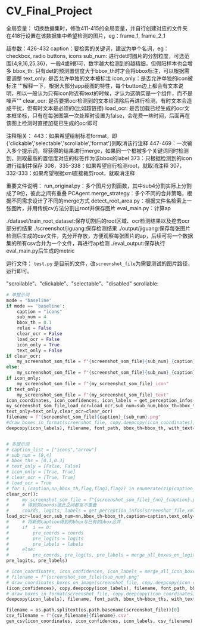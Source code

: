 # CV_Final_Project

全局变量：
切换数据集时，修改411-415的全局变量，并自行创建对应的文件夹
在418行设置在该数据集中希望检测的图片，eg：frame_1, frame_2_1

超参数：426-432
caption：要检索的关键词，建议为单个名词，eg：checkbox, radio buttons, icons
sub_num: 进行det时图片的分割粒度，可选范围{4,9,16,25,36}，一般4或9即可，数字越大检测到的越精细，但假阳样本也会增多
bbox_th: 只有det的预测置信度大于bbox_th时才会将bbox标注，可以根据需要调整
text_only: 是否允许单独的文本被标注
icon_only：是否允许单独的icon被标注
'''解释一下，根据大部分app截图的特性，每个button边上都会有文本说明，所以一般认为只有icon附近有text的时候，才认为这确实是一个组件，而不是噪声'''
clear_ocr: 是否要把ocr检测到的文本给清除后再进行检测，有时文本会造成干扰，但有时文本是必须的(比如超链接)
load_ocr: 是否加载已经生成的ocr文本框坐标，只有在每张图第一次处理时设置为false，会花费一些时间，后面再在该图上检测时直接加载已生成的ocr即可

注释相关：
443：如果希望绘制标准format，即{'clickable','selectable','scrollable','format'}则取消该行注释
447-469：一次输入多个提示词，将获得的结果进行merge，如果同一个框被多个关键词同时检测到，则取最高的置信度对应的标签作为该bbox的label
373：只根据检测到的icon进行绘制并保存
308，335-338：如果希望自行检测root，就取消注释
307，332-333：如果希望根据xml直接裁剪root，就取消注释

重要文件说明：
run_original.py：多个图片分割函数，其中sub4分割实际上分割成了9份，彼此之间有重叠
PCAgent.merge_strategy：多个不同的合并策略，根据不同需求设计了不同的merge方式
detect_root_area.py：根据文件名检索上一张图片，并用传统cv方法分割出root并保存图片
eval_main.py：计算ap

./dataset/train_root_dataset:保存切割后的root区域、ocr检测结果以及挖去ocr部分的结果
./screenshot/jiguang:保存检测结果
./output/jiguang:保存每张图片检测后生成的csv文件，先分开存放，方便观察每张图片的ap，后续可将一个数据集的所有csv合并为一个文件，再进行ap检测
./eval_output:保存执行eval_main.py后生成的metric

运行文件：
`test.py` 是目前的文件，改`screenshot_file`为需要测试的图片路径，运行即可。

"scrollable”、"clickable”、"selectable”、"disabled"
scrollable: 


```python
# 单提示词
mode = 'baseline'
if mode == 'baseline':
    caption = "icons"
    sub_num = 4
    bbox_th = 0.1
    relax = False
    clear_ocr = False
    load_ocr = False
    icon_only = True
    text_only = False
if clear_ocr:
    my_screenshot_som_file = f"{screenshot_som_file}{sub_num}_{caption}_clear_ocr"
else:
    my_screenshot_som_file = f"{screenshot_som_file}{sub_num}_{caption}_with_ocr"
if icon_only:
    my_screenshot_som_file = f"{my_screenshot_som_file}_icon"
if text_only:
    my_screenshot_som_file = f"{my_screenshot_som_file}_text"
icon_coordinates, icon_confidences, icon_labels = get_perception_infos(screenshot_file,xml_file,output_file,
my_screenshot_som_file,load_ocr=load_ocr,sub_num=sub_num,bbox_th=bbox_th,caption=caption,icon_only=icon_only,
text_only=text_only,clear_ocr=clear_ocr)
filename = f"{screenshot_som_file}{caption}_{sub_num}.png"
#draw_boxes_in_format(screenshot_file, copy.deepcopy(icon_coordinates), copy.deepcopy(icon_confidences), copy.
deepcopy(icon_labels), filename, font_path, bbox_th=bbox_th, with_text=True)


# 多提示词
# caption_list = ["icons","arrow"]
# sub_num = [9,4]
# bbox_ths = [0.1,0.3]
# text_only = [False, False]
# icon_only = [True, True]
# clear_ocr = [True, True]
# load_ocr = True
# for i,(caption,nn,bbox_th,flag,flag1,flag2) in enumerate(zip(caption_list,sub_num,bbox_ths,text_only,icon_only,
clear_ocr)):
#     my_screenshot_som_file = f"{screenshot_som_file}_{nn}_{caption}.png"
#     # 得到的coords彼此之间都互不重叠
#     coords, logits, labels = get_perception_infos(screenshot_file,xml_file,output_file,my_screenshot_som_file,
load_ocr=load_ocr,sub_num=nn,bbox_th=bbox_th,caption=caption,text_only=flag,icon_only=flag1,clear_ocr=flag2)
#     # 将新的caption得到的bbox与已有的bbox合并
#     if  i == 0:
#         pre_coords = coords
#         pre_logits = logits
#         pre_labels = labels
#     else:
#         pre_coords, pre_logits, pre_labels = merge_all_boxes_on_logits(coords, logits, labels, pre_coords, 
pre_logits, pre_labels)

# icon_coordinates, icon_confidences, icon_labels = merge_all_icon_boxes(pre_coords, pre_logits, pre_labels)
# filename = f"{screenshot_som_file}{sub_num}.png"
# draw_coordinates_boxes_on_image(screenshot_file, copy.deepcopy(icon_coordinates), copy.deepcopy
(icon_confidences), copy.deepcopy(icon_labels), filename, font_path, bbox_th=bbox_ths, with_text=True)
# draw_boxes_in_format(screenshot_file, copy.deepcopy(icon_coordinates), copy.deepcopy(icon_confidences), copy.
deepcopy(icon_labels), filename, font_path, bbox_th=bbox_ths, with_text=True)

filename = os.path.splitext(os.path.basename(screenshot_file))[0]
csv_filename = f"{csv_filename}{filename}.csv"
gen_csv(icon_coordinates, icon_confidences, icon_labels, csv_filename)
```